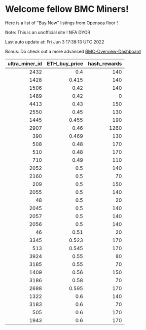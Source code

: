 # Welcome fellow BMC Miners!
Here is a list of "Buy Now" listings from Opensea floor !

Note: This is an unofficial site ! NFA DYOR

Last auto update at: Fri Jun  3 17:38:13 UTC 2022

Bonus: Do check out a more advanced [BMC-Overview-Dashboard](https://dune.com/defifunk/BMC-Overview-Dashboard)


|   ultra_miner_id |   ETH_buy_price |   hash_rewards |
|-----------------:|----------------:|---------------:|
|             2432 |           0.4   |            140 |
|             1428 |           0.415 |            140 |
|             1506 |           0.42  |            140 |
|             1489 |           0.42  |              0 |
|             4413 |           0.43  |            150 |
|             2550 |           0.45  |            130 |
|             1445 |           0.455 |            190 |
|             2907 |           0.46  |           1260 |
|              390 |           0.469 |            130 |
|              508 |           0.48  |            170 |
|              510 |           0.48  |            170 |
|              710 |           0.49  |            110 |
|             2052 |           0.5   |            140 |
|             2160 |           0.5   |             70 |
|              209 |           0.5   |            150 |
|             2055 |           0.5   |            140 |
|               48 |           0.5   |             20 |
|             2045 |           0.5   |            140 |
|             2057 |           0.5   |            140 |
|             2056 |           0.5   |            140 |
|               46 |           0.51  |             20 |
|             3345 |           0.523 |            170 |
|              513 |           0.545 |            170 |
|             3924 |           0.55  |             80 |
|             3185 |           0.55  |             70 |
|             1409 |           0.56  |            150 |
|             3186 |           0.58  |             70 |
|             2688 |           0.595 |            170 |
|             1322 |           0.6   |            140 |
|             3183 |           0.6   |             70 |
|              505 |           0.6   |            170 |
|             1943 |           0.6   |            170 |